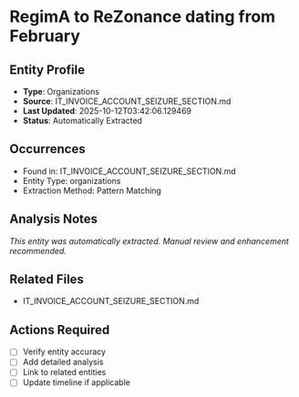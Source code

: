 # RegimA to ReZonance dating from February 

## Entity Profile
- **Type**: Organizations
- **Source**: IT_INVOICE_ACCOUNT_SEIZURE_SECTION.md
- **Last Updated**: 2025-10-12T03:42:06.129469
- **Status**: Automatically Extracted

## Occurrences
- Found in: IT_INVOICE_ACCOUNT_SEIZURE_SECTION.md
- Entity Type: organizations
- Extraction Method: Pattern Matching

## Analysis Notes
*This entity was automatically extracted. Manual review and enhancement recommended.*

## Related Files
- IT_INVOICE_ACCOUNT_SEIZURE_SECTION.md

## Actions Required
- [ ] Verify entity accuracy
- [ ] Add detailed analysis
- [ ] Link to related entities
- [ ] Update timeline if applicable
